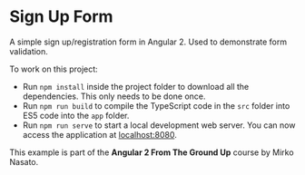 # Sign Up Form

A simple sign up/registration form in Angular 2. Used to demonstrate form validation.

To work on this project:

* Run `npm install` inside the project folder to download all the dependencies. This only needs to be done once.
* Run `npm run build` to compile the TypeScript code in the `src` folder into ES5 code into the `app` folder.
* Run `npm run serve` to start a local development web server. You can now access the application at [localhost:8080](http://localhost:8080/).

This example is part of the **Angular 2 From The Ground Up** course by Mirko Nasato.
